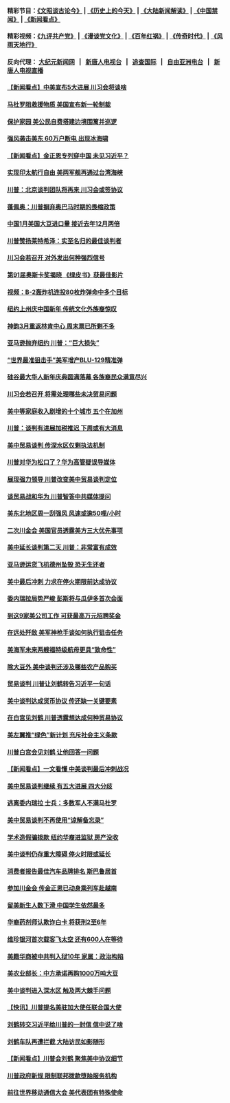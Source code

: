 #### 精彩节目：[《文昭谈古论今》](http://155.138.205.71/wenzhao) | [《历史上的今天》](http://155.138.205.71/today-in-history) | [《大陆新闻解读》](http://155.138.205.71/ntdtv-comedy) | [《中国禁闻》](http://155.138.205.71/ntdtv-news) | [《新闻看点》](http://155.138.205.71/news-insight) 

 #### 精彩视频：[《九评共产党》](http://155.138.205.71:10000/videos/jiuping) | [《漫谈党文化》](http://155.138.205.71:10000/videos/mtdwh) | [《百年红祸》](http://155.138.205.71:10000/videos/bnhh) | [《传奇时代》](http://155.138.205.71:10000/videos/legend) | [《风雨天地行》](http://155.138.205.71:10000/videos/fytdx) 

 #### 反向代理： [大纪元新闻网](http://155.138.205.71:10080/) &nbsp;&nbsp;|&nbsp;&nbsp; [新唐人电视台](http://155.138.205.71:8000/) &nbsp;&nbsp;|&nbsp;&nbsp; [追查国际](http://155.138.205.71:10010/) &nbsp;&nbsp;|&nbsp;&nbsp; [自由亚洲电台](http://155.138.205.71:9800/) &nbsp;&nbsp;|&nbsp;&nbsp; [新唐人电视直播](http://155.138.205.71/) 

#### [【新闻看点】中美宣布5大进展 川习会将谈啥](../pages/nsc412/n11070211.md?t=02252137) 

#### [马杜罗阻救援物质 美国宣布新一轮制裁](../pages/nsc412/n11070549.md?t=02252137) 

#### [保护家园 美公民自费搭建边境围篱并巡逻](../pages/nsc412/n11070349.md?t=02252137) 

#### [强风袭击美东 60万户断电 出现冰海啸](../pages/nsc412/n11070403.md?t=02252137) 

#### [【新闻看点】金正恩专列穿中国 未见习近平？](../pages/nsc412/n11070514.md?t=02252137) 

#### [实现印太航行自由 美两军舰再通过台湾海峡](../pages/nsc412/n11070537.md?t=02252137) 

#### [川普：北京谈判团队将再来 川习会或签协议](../pages/nsc412/n11070466.md?t=02252137) 

#### [蓬佩奥：川普摒弃奥巴马时期的畏缩政策](../pages/nsc412/n11070178.md?t=02252137) 

#### [中国1月美国大豆进口量 接近去年12月两倍](../pages/nsc412/n11070226.md?t=02252137) 

#### [川普赞扬莱特希泽：实至名归的最佳谈判者](../pages/nsc412/n11070224.md?t=02252137) 

#### [川习会若召开 对外发出何种强烈信号](../pages/nsc412/n11070028.md?t=02252137) 

#### [第91届奥斯卡奖揭晓 《绿皮书》获最佳影片](../pages/nsc412/n11067085.md?t=02252137) 

#### [视频：B-2轰炸机连投80枚炸弹命中多个目标](../pages/nsc412/n11069637.md?t=02252137) 

#### [纽约上州庆中国新年 传统文化外族裔惊叹](../pages/nsc412/n11069072.md?t=02252137) 

#### [神韵3月重返林肯中心 周末票已所剩不多](../pages/nsc412/n11069069.md?t=02252137) 

#### [亚马逊抛弃纽约 川普：“巨大损失”](../pages/nsc412/n11069095.md?t=02252137) 

#### [“世界最准狙击手”美军增产BLU-129精准弹](../pages/nsc412/n11069440.md?t=02252137) 

#### [硅谷最大华人新年庆典圆满落幕  各族裔民众满意尽兴](../pages/nsc412/n11069255.md?t=02252137) 

#### [川习会若召开 将需处理哪些未决贸易问题](../pages/nsc412/n11068777.md?t=02252137) 

#### [美中等家庭收入剧增的十个城市 五个在加州](../pages/nsc412/n11066574.md?t=02252137) 

#### [川普：谈判有进展加税推迟 下周或有大消息](../pages/nsc412/n11068463.md?t=02252137) 

#### [美中贸易谈判 传深水区仅剩执法机制](../pages/nsc412/n11068455.md?t=02252137) 

#### [川普对华为松口了？华为高管疑误导媒体](../pages/nsc412/n11068381.md?t=02252137) 

#### [展现强力领导 川普改变美中贸易谈判定位](../pages/nsc412/n11068404.md?t=02252137) 

#### [谈贸易战和华为 川普智答中共媒体提问](../pages/nsc412/n11068311.md?t=02252137) 

#### [美东北地区周一刮强风 风速或逾50哩/小时](../pages/nsc412/n11068273.md?t=02252137) 

#### [二次川金会 美国官员透露美方三大优先事项](../pages/nsc412/n11068276.md?t=02252137) 

#### [美中延长谈判第二天 川普：非常富有成效](../pages/nsc412/n11068121.md?t=02252137) 

#### [亚马逊运货飞机德州坠毁 恐无生还者](../pages/nsc412/n11068095.md?t=02252137) 

#### [美中最后冲刺 力求在停火期限前达成协议](../pages/nsc412/n11068045.md?t=02252137) 

#### [委内瑞拉局势严峻 彭斯将与瓜伊多首次会面](../pages/nsc412/n11067617.md?t=02252137) 

#### [到这9家美公司工作 可获最高万元招聘奖金](../pages/nsc412/n11045384.md?t=02252137) 

#### [在远处歼敌 美军神枪手谈如何执行狙击任务](../pages/nsc412/n11067342.md?t=02252137) 

#### [美海军未来两艘福特级航母更具“致命性”](../pages/nsc412/n11062809.md?t=02252137) 

#### [除大豆外 美中谈判还涉及哪些农产品购买](../pages/nsc412/n11067309.md?t=02252137) 

#### [贸易谈判 川普让刘鹤转告习近平一句话](../pages/nsc412/n11067213.md?t=02252137) 

#### [美中谈判达成货币协议 传还缺一关键要素](../pages/nsc412/n11066967.md?t=02252137) 

#### [在白宫见刘鹤 川普透露想达成何种贸易协议](../pages/nsc412/n11066718.md?t=02252137) 

#### [美左翼推“绿色”新计划 充斥社会主义条款](../pages/nsc412/n11066626.md?t=02252137) 

#### [川普白宫会见刘鹤 让他回答一问题](../pages/nsc412/n11066602.md?t=02252137) 

#### [【新闻看点】一文看懂 中美谈判最后冲刺战况](../pages/nsc412/n11066457.md?t=02252137) 

#### [美中贸易谈判继续 有五大进展 四大分歧](../pages/nsc412/n11066391.md?t=02252137) 

#### [逃离委内瑞拉 士兵：多数军人不满马杜罗](../pages/nsc412/n11066361.md?t=02252137) 

#### [美中贸易谈判不再使用“谅解备忘录”](../pages/nsc412/n11066285.md?t=02252137) 

#### [学术造假骗拨款 纽约华裔进监狱 房产没收](../pages/nsc412/n11065527.md?t=02252137) 

#### [美中谈判仍存重大障碍 停火时限或延长](../pages/nsc412/n11064736.md?t=02252137) 

#### [消费者报告最佳汽车品牌排名 斯巴鲁居首](../pages/nsc412/n11064682.md?t=02252137) 

#### [参加川金会 传金正恩已动身乘列车赴越南](../pages/nsc412/n11066064.md?t=02252137) 

#### [留美新生人数下滑 中国学生依然最多](../pages/nsc412/n11065493.md?t=02252137) 

#### [华裔药剂师认欺诈白卡 将获刑2至6年](../pages/nsc412/n11065518.md?t=02252137) 

#### [维珍银河首次载客飞太空 还有600人在等待](../pages/nsc412/n11065320.md?t=02252137) 

#### [美籍华商被中共判入狱10年 家属：政治构陷](../pages/nsc412/n11064869.md?t=02252137) 

#### [美农业部长：中方承诺再购1000万吨大豆](../pages/nsc412/n11065292.md?t=02252137) 

#### [美中谈判进入深水区 触及两大棘手问题](../pages/nsc412/n11064523.md?t=02252137) 

#### [【快讯】川普提名美驻加大使任联合国大使](../pages/nsc412/n11065030.md?t=02252137) 

#### [刘鹤转交习近平给川普的一封信 信中说了啥](../pages/nsc412/n11065005.md?t=02252137) 

#### [刘鹤车队再遭拦截 大陆访民如影随形](../pages/nsc412/n11064859.md?t=02252137) 

#### [【新闻看点】川普会刘鹤 聚焦美中协议细节](../pages/nsc412/n11064522.md?t=02252137) 

#### [川普政府新规 限制联邦拨款堕胎服务机构](../pages/nsc412/n11064673.md?t=02252137) 

#### [前往世界移动通信大会 美代表团有特殊使命](../pages/nsc412/n11064423.md?t=02252137) 

